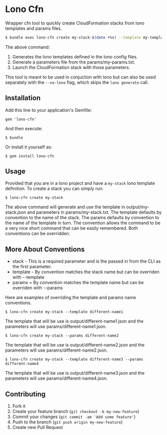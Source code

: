 # Lono Cfn

Wrapper cfn tool to quickly create CloudFormation stacks from lono templates and params files.  

```bash
$ bundle exec lono-cfn create my-stack-$(date +%s) --template my-template --params my-params
```

The above command:

1. Generates the lono templates defined in the lono config files.
2. Generate a parameters file from the params/my-params.txt.
3. Launch the CloudFormation stack with those parameters.

This tool is meant to be used in conjuction with lono but can also be used separately with the `--no-lono` flag, which skips the `lono generate` call.

## Installation

Add this line to your application's Gemfile:

    gem 'lono-cfn'

And then execute:

    $ bundle

Or install it yourself as:

    $ gem install lono-cfn

## Usage

Provided that you are in a lono project and have a `my-stack` lono template definition.  To create a stack you can simply run:

```
$ lono-cfn create my-stack
```

The above command will generate and use the template in output/my-stack.json and parameters in params/my-stack.txt.  The template defaults by convention to the name of the stack.  The params defaults by convention to the name of the template in turn.  The convention allows the command to be a very nice short command that can be easily remembered.  Both conventions can be overridden.

## More About Conventions

* stack - This is a required parameter and is the passed in from the CLI as the first parameter.
* template - By convention matches the stack name but can be overriden with --template
* params = By convention matches the template name but can be overriden with --params

Here are examples of overriding the template and params name conventions.

```
$ lono-cfn create my-stack --template different-name1
```

The template that will be use is output/different-name1.json and the parameters will use params/different-name1.json.

```
$ lono-cfn create my-stack --params different-name2
```

The template that will be use is output/different-name2.json and the parameters will use params/different-name2.json.

```
$ lono-cfn create my-stack --template different-name3 --params different-name4
```

The template that will be use is output/different-name3.json and the parameters will use params/different-name4.json.

## Contributing

1. Fork it
2. Create your feature branch (`git checkout -b my-new-feature`)
3. Commit your changes (`git commit -am 'Add some feature'`)
4. Push to the branch (`git push origin my-new-feature`)
5. Create new Pull Request
